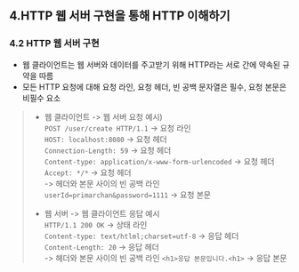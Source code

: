 ## 4.HTTP 웹 서버 구현을 통해 HTTP 이해하기

### 4.2 HTTP 웹 서버 구현
- 웹 클라이언트는 웹 서버와 데이터를 주고받기 위해 HTTP라는 서로 간에 약속된 규약을 따름
- 모든 HTTP 요청에 대해 요청 라인, 요청 헤더, 빈 공백 문자열은 필수, 요청 본문은 비필수 요소
> - 웹 클라이언트 -> 웹 서버 요청 예시)  
> `POST /user/create HTTP/1.1` -> 요청 라인  
> `HOST: localhost:8080` -> 요청 헤더  
> `Connection-Length: 59`  -> 요청 헤더  
> `Content-type: application/x-www-form-urlencoded`  -> 요청 헤더  
> `Accept: */*` -> 요청 헤더  
> -> 헤더와 본문 사이의 빈 공백 라인  
> `userId=primarchan&password=1111` -> 요청 본문
>
> 
> - 웹 서버 -> 웹 클라이언트 응답 예시   
> `HTTP/1.1 200 OK` -> 상태 라인  
> `Content-type: text/htlml;charset=utf-8` -> 응답 헤더  
> `Content-Length: 20` -> 응답 헤더  
> -> 헤더와 본문 사이의 빈 공백 라인
> `<h1>응답 본문입니다.<h1>` -> 응답 본문  

